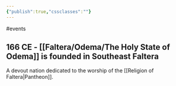 ```yaml
---
{"publish":true,"cssclasses":""}
---
```



#events

## 166 CE - [[Faltera/Odema/The Holy State of Odema]] is founded in Southeast Faltera

A devout nation dedicated to the worship of the [[Religion of Faltera\|Pantheon]].
